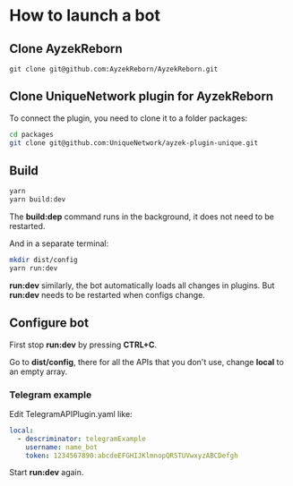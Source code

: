 # How to launch a bot
## Clone AyzekReborn
```git clone git@github.com:AyzekReborn/AyzekReborn.git```

## Clone UniqueNetwork plugin for AyzekReborn
To connect the plugin, you need to clone it to a folder packages:
```sh
cd packages
git clone git@github.com:UniqueNetwork/ayzek-plugin-unique.git
```

## Build
```sh
yarn
yarn build:dev
```
The **build:dep** command runs in the background, it does not need to be restarted.

And in a separate terminal:
```sh
mkdir dist/config
yarn run:dev
```
**run:dev** similarly, the bot automatically loads all changes in plugins. But **run:dev** needs to be restarted when configs change.

## Configure bot
First stop **run:dev** by pressing **CTRL+C**.

Go to **dist/config**, there for all the APIs that you don't use, change **local** to an empty array.

### Telegram example
Edit TelegramAPIPlugin.yaml like:
```yaml
local:
  - descriminator: telegramExample
    username: name_bot
    token: 1234567890:abcdeEFGHIJKlmnopQRSTUVwxyzABCDefgh
```
Start **run:dev** again.